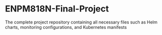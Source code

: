 # ENPM818N-Final-Project
The complete project repository containing all necessary files such as Helm charts, monitoring configurations, and Kubernetes manifests
